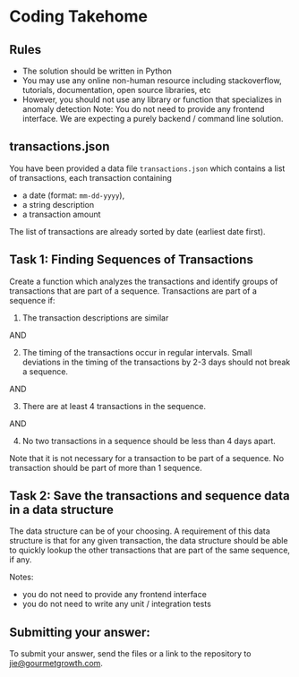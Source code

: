 # Coding Takehome 

## Rules 
- The solution should be written in Python
- You may use any online non-human resource including stackoverflow, tutorials, documentation, open source libraries, etc
- However, you should not use any library or function that specializes in anomaly detection
Note: You do not need to provide any frontend interface. We are expecting a purely backend / command line solution. 

## transactions.json
You have been provided a data file `transactions.json` which contains a list of transactions, each transaction containing 
- a date (format: `mm-dd-yyyy`), 
- a string description
- a transaction amount

The list of transactions are already sorted by date (earliest date first).

## Task 1: Finding Sequences of Transactions
Create a function which analyzes the transactions and identify groups of transactions that are part of a sequence. Transactions are part of a sequence if: 

1. The transaction descriptions are similar 

AND

2. The timing of the transactions occur in regular intervals. Small deviations in the timing of the transactions by 2-3 days should not break a sequence. 

AND

3. There are at least 4 transactions in the sequence. 

AND

4. No two transactions in a sequence should be less than 4 days apart. 

Note that it is not necessary for a transaction to be part of a sequence. No transaction should be part of more than 1 sequence. 

## Task 2: Save the transactions and sequence data in a data structure
The data structure can be of your choosing. A requirement of this data structure is that for any given transaction, the data structure should be able to quickly lookup the other transactions that are part of the same sequence, if any. 

Notes: 
- you do not need to provide any frontend interface
- you do not need to write any unit / integration tests

## Submitting your answer: 
To submit your answer, send the files or a link to the repository to jie@gourmetgrowth.com. 



